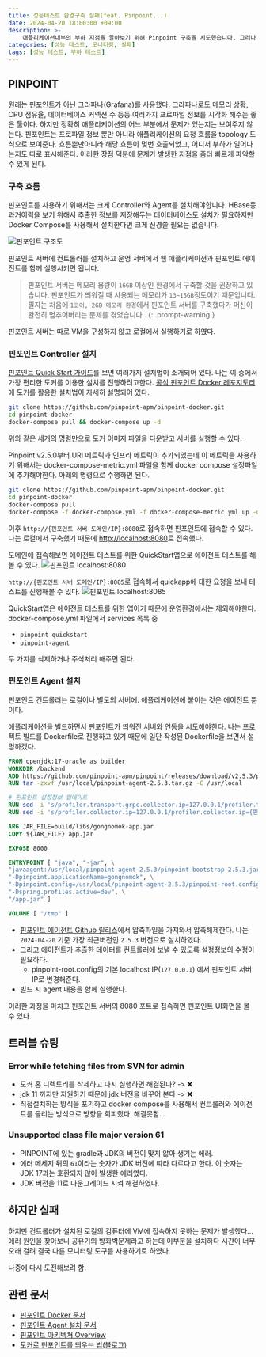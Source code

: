 ```yaml
---
title: 성능테스트 환경구축 실패(feat. Pinpoint...)
date: 2024-04-20 18:00:00 +09:00
description: >-
    애플리케이션내부의 부하 지점을 알아보기 위해 Pinpoint 구축을 시도했습니다. 그러나 실패했습니다.
categories: [성능 테스트, 모니터링, 실패]
tags: [성능 테스트, 부하 테스트]
---
```


## PINPOINT
원래는 핀포인트가 아닌 그라파나(Grafana)를 사용했다. 그라파나로도 메모리 상황, CPU 점유율, 데이터베이스 커넥션 수 등등 여러가지 프로파일 정보를 시각화 해주는 좋은 툴이다. 하지만 정확히 애플리케이션의 어느 부분에서 문제가 있는지는 보여주지 않는다. 핀포인트는 프로파일 정보 뿐만 아니라 애플리케이션의 요청 흐름을 topology 도식으로 보여준다. 흐름뿐만아니라 해당 흐름이 몇번 호출되었고, 어디서 부하가 일어나는지도 따로 표시해준다. 이러한 장점 덕분에 문제가 발생한 지점을 좀더 빠르게 파악할 수 있게 된다.

### 구축 흐름
핀포인트를 사용하기 위해서는 크게 Controller와 Agent를 설치해야합니다. HBase등 과거이력을 보기 위해서 추출한 정보를 저장해두는 데이터베이스도 설치가 필요하지만 Docker Compose를 사용해서 설치한다면 크게 신경쓸 필요는 없습니다.

![핀포인트 구조도](https://github.com/mynameisjaehoon/mynameisjaehoon.github.io/assets/76734067/6f04c7d3-d722-4c62-8bc8-9000e3dc8fee)

핀포인트 서버에 컨트롤러를 설치하고 운영 서버에서 웹 애플리케이션과 핀포인트 에이전트를 함께 실행시키면 됩니다.

> 핀포인트 서버는 메모리 용량이 `16GB` 이상인 환경에서 구축할 것을 권장하고 있습니다. 핀포인트가 띄워질 때 사용되는 메모리가 `13~15GB`정도이기 때문입니다. 필자는 처음에 `1코어, 2GB 메모리 환경`에서 핀포인트 서버를 구축했다가 머신이 완전히 멈추어버리는 문제를 겪었습니다..
{: .prompt-warning }

핀포인트 서버는 따로 VM을 구성하지 않고 로컬에서 실행하기로 하였다.

### 핀포인트 Controller 설치
[핀포인트 Quick Start 가이드](https://pinpoint-apm.github.io/pinpoint/quickstart.html)를 보면 여러가지 설치법이 소개되어 있다. 나는 이 중에서 가장 편리한 도커를 이용한 설치를 진행하려고한다. [공식 핀포인트 Docker 레포지토리](https://github.com/pinpoint-apm/pinpoint-docker)에 도커를 활용한 설치법이 자세히 설명되어 있다.

```sh
git clone https://github.com/pinpoint-apm/pinpoint-docker.git
cd pinpoint-docker
docker-compose pull && docker-compose up -d
```
위와 같은 세개의 명령만으로 도커 이미지 파일을 다운받고 서버를 실행할 수 있다.

Pinpoint v2.5.0부터 URI 메트릭과 인프라 메트릭이 추가되었는데 이 메트릭을 사용하기 위해서는 docker-compose-metric.yml 파일을 함께 docker compose 설정파일에 추가해야한다. 아래의 명령으로 수행하면 된다. 

```sh
git clone https://github.com/pinpoint-apm/pinpoint-docker.git
cd pinpoint-docker
docker-compose pull
docker-compose -f docker-compose.yml -f docker-compose-metric.yml up -d
```

이후 `http://{핀포인트 서버 도메인/IP}:8080`로 접속하면 핀포인트에 접속할 수 있다. 나는 로컬에서 구축했기 때문에 [http://localhost:8080](http://localhost:8080)로 접속했다. 

도메인에 접속해보면 에이전트 테스트를 위한 QuickStart앱으로 에이전트 테스트를 해볼 수 있다.
![핀포인트 localhost:8080](https://github.com/mynameisjaehoon/mynameisjaehoon.github.io/assets/76734067/1b62d353-13c5-46c0-bf81-5c1ebac6ee8d)


`http://{핀포인트 서버 도메인/IP}:8085`로 접속해서 quickapp에 대한 요청을 보내 테스트를 진행해볼 수 있다.
![핀포인트 localhost:8085](https://github.com/mynameisjaehoon/mynameisjaehoon.github.io/assets/76734067/a4403ac3-2977-4d82-8a28-d37e4855f1bf)

QuickStart앱은 에이전트 테스트를 위한 앱이기 때문에 운영환경에서는 제외해야한다. <br>
docker-compose.yml 파일에서 services 목록 중 

- `pinpoint-quickstart`
- `pinpoint-agent` 

두 가지를 삭제하거나 주석처리 해주면 된다.

### 핀포인트 Agent 설치
핀포인트 컨트롤러는 로컬이나 별도의 서버에. 애플리케이션에 붙이는 것은 에이전트 뿐이다.

애플리케이션을 빌드하면서 핀포인트가 띄워진 서버와 연동을 시도해야한다. 나는 프로젝트 빌드를 Dockerfile로 진행하고 있기 때문에 일단 작성된 Dockerfile을 보면서 설명하겠다.

```dockerfile
FROM openjdk:17-oracle as builder
WORKDIR /backend
ADD https://github.com/pinpoint-apm/pinpoint/releases/download/v2.5.3/pinpoint-agent-2.5.3.tar.gz /usr/local
RUN tar -zxvf /usr/local/pinpoint-agent-2.5.3.tar.gz -C /usr/local

# 핀포인트 설정정보 업데이트
RUN sed -i 's/profiler.transport.grpc.collector.ip=127.0.0.1/profiler.transport.grpc.collector.ip={핀포인트 서버 IP}/g' /usr/local/pinpoint-agent-2.5.3/pinpoint-root.config
RUN sed -i 's/profiler.collector.ip=127.0.0.1/profiler.collector.ip={핀포인트 서버 IP}/g' /usr/local/pinpoint-agent-2.5.3/pinpoint-root.config

ARG JAR_FILE=build/libs/gongnomok-app.jar
COPY ${JAR_FILE} app.jar

EXPOSE 8000

ENTRYPOINT [ "java", "-jar", \
"javaagent:/usr/local/pinpoint-agent-2.5.3/pinpoint-bootstrap-2.5.3.jar", \
"-Dpinpoint.applicationName=gongnomok", \
"-Dpinpoint.config=/usr/local/pinpoint-agent-2.5.3/pinpoint-root.config", \
"-Dspring.profiles.active=dev", \
"/app.jar" ]

VOLUME [ "/tmp" ]
```

- [핀포인트 에이전트 Github 릴리스](https://github.com/pinpoint-apm/pinpoint-docker/releases)에서 압축파일을 가져와서 압축해제한다. 나는 `2024-04-20` 기준 가장 최근버전인 `2.5.3` 버전으로 설치하였다.
- 그리고 에이전트가 추출한 데이터를 컨트롤러에 보낼 수 있도록 설정정보의 수정이 필요하다.
    - pinpoint-root.config의 기본 localhost IP(`127.0.0.1`) 에서 핀포인트 서버 IP로 변경해준다.
- 빌드 시 agent 내용을 함께 실행한다.

이러한 과정을 마치고 핀포인트 서버의 8080 포트로 접속하면 핀포인트 UI화면을 볼 수 있다.

## 트러블 슈팅
### Error while fetching files from SVN for admin
- 도커 홈 디렉토리를 삭제하고 다시 실행하면 해결된다? -> ❌
- jdk 11 까지만 지원하기 때문에 jdk 버전을 바꾸어 본다 -> ❌
- 직접설치하는 방식을 포기하고 docker compose를 사용해서 컨트롤러와 에이전트를 돌리는 방식으로 방향을 회피했다. 해결못함...

### Unsupported class file major version 61
- PINPOINT에 있는 gradle과 JDK의 버전이 맞지 않아 생기는 에러.
- 에러 메세지 뒤의 `61`이라는 숫자가 JDK 버전에 따라 다르다고 한다. 이 숫자는 JDK 17과는 호환되지 않아 발생한 에러였다.
- JDK 버전을 11로 다운그레이드 시켜 해결하였다.

## 하지만 실패
하지만 컨트롤러가 설치된 로컬의 컴퓨터에 VM에 접속하지 못하는 문제가 발생했다... 에러 원인을 찾아보니 공유기의 방화벽문제라고 하는데 이부분을 설치하다 시간이 너무 오래 걸려 결국 다른 모니터링 도구를 사용하기로 하였다.

나중에 다시 도전해보려 함.

## 관련 문서
- [핀포인트 Docker 문서](https://github.com/pinpoint-apm/pinpoint-docker)
- [핀포인트 Agent 설치 문서](https://pinpoint-apm.github.io/pinpoint/installation.html#5-pinpoint-agent)
- [핀포인트 아키텍쳐 Overview](https://pinpoint-apm.github.io/pinpoint/overview.html#architecture)
- [도커로 핀포인트를 띄우는 법(블로그)](https://suho0303.tistory.com/52)


